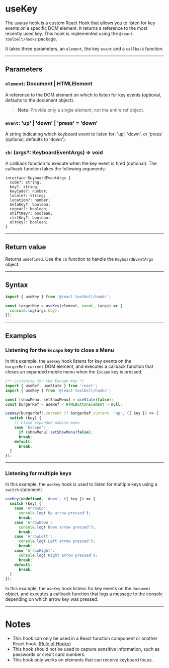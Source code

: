 # useKey

The `useKey` hook is a custom React Hook that allows you to listen for key
events on a specific DOM element. It returns a reference to the most recently
used key. This hook is implemented using the `@react-toolbelt/hooks` package.

It takes three parameters, an `element`, the key `event` and a `callback`
function.

---

## Parameters

### `element`: Document | HTMLElement

A reference to the DOM element on which to listen for key events (optional,
defaults to the document object).

> **Note**: Provide only a single element, not the entire ref object.

### `event`: 'up' | 'down' | 'press' = 'down'

A string indicating which keyboard event to listen for: 'up', 'down', or 'press'
(optional, defaults to 'down').

### `cb`: (args?: KeyboardEventArgs) => void

A callback function to execute when the key event is fired (optional). The
callback function takes the following arguments:

```tsx
interface KeyboardEventArgs {
  code?: string;
  key?: string;
  keyCode?: number;
  locale?: string;
  location?: number;
  metaKey?: boolean;
  repeat?: boolean;
  shiftKey?: boolean;
  ctrlKey?: boolean;
  altKey?: boolean;
}
```

---

## Return value

Returns `undefined`. Use the `cb` function to handle the `KeyboardEventArgs`
object.

---

## Syntax

```jsx
import { useKey } from '@react-toolbelt/hooks';

const targetKey = useKey(element, event, (args) => {
  console.log(args.key);
});
```

---

## Examples

### Listening for the `Escape` key to close a Menu

In this example, the `useKey` hook listens for key events on the
`burgerRef.current` DOM element, and executes a callback function that closes an
expanded mobile menu when the `Escape` key is pressed.

```javascript
/** Listening for the Escape Key */
import { useRef, useState } from 'react';
import { useKey } from '@react-toolbelt/hooks';

const [showMenu, setShowMenu] = useState(false);
const burgerRef = useRef < HTMLButtonElement > null;

useKey(burgerRef?.current ?? burgerRef.current, 'up', ({ key }) => {
  switch (key) {
    // Close expanded mobile menu
    case 'Escape':
      if (showMenu) setShowMenu(false);
      break;
    default:
      break;
  }
});
```

---

### Listening for multiple keys

In this example, the `useKey` hook is used to listen for multiple keys using a
`switch` statement:

```javascript
useKey(undefined, 'down', ({ key }) => {
  switch (key) {
    case 'ArrowUp':
      console.log('Up arrow pressed');
      break;
    case 'ArrowDown':
      console.log('Down arrow pressed');
      break;
    case 'ArrowLeft':
      console.log('Left arrow pressed');
      break;
    case 'ArrowRight':
      console.log('Right arrow pressed');
      break;
    default:
      break;
  }
});
```

In this example, the `useKey` hook listens for key events on the `document`
object, and executes a callback function that logs a message to the console
depending on which arrow key was pressed.

---

# Notes

- This hook can only be used in a React function component or another React
  hook. ([Rule of Hooks](https://reactjs.org/docs/hooks-rules.html))
- This hook should not be used to capture sensitive information, such as
  passwords or credit card numbers.
- This hook only works on elements that can receive keyboard focus.
